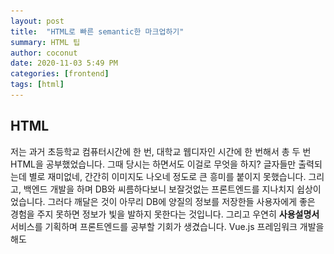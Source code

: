 ```yaml
---
layout: post
title:  "HTML로 빠른 semantic한 마크업하기"
summary: HTML 팁
author: coconut
date: 2020-11-03 5:49 PM
categories: [frontend]
tags: [html]
---
```


## HTML

저는 과거 초등학교 컴퓨터시간에 한 번, 대학교 웹디자인 시간에 한 번해서 총 두 번 HTML을 공부했었습니다. 그때 당시는 하면서도 이걸로 무엇을 하지? 글자들만 출력되는데 별로 재미없네, 간간히 이미지도 나오네 정도로 큰 흥미를 붙이지 못했습니다. 그리고, 백엔드 개발을 하며 DB와 씨름하다보니 보잘것없는 프론트엔드를 지나치지 쉽상이었습니다. 그러다 깨달은 것이 아무리 DB에 양질의 정보를 저장한들 사용자에게 좋은 경험을 주지 못하면 정보가 빛을 발하지 못한다는 것입니다. 그리고 우연히 **사용설명서** 서비스를 기획하며 프론트엔드를 공부할 기회가 생겼습니다. Vue.js 프레임워크 개발을 해도 <template>에 들어가는 마크업 <style>에 들어가는 CSS를 이해하지 못하면 프레임워크를 사용하는 의미가 없다고 생각했습니다. 서론이 길었습니다만 제가 다시 HTML을 세 번째 공부하게된 이유입니다.



> [HTML](https://developer.mozilla.org/ko/docs/Glossary/HTML) (Hypertext Markup Language,하이퍼텍스트 마크업 언어)는 프로그래밍 언어는 아니고, 우리가 보는 웹페이지가 어떻게 구조화되어 있는지 브라우저로 하여금 알 수 있도록 하는 마크업 언어입니다. 이는 개발자로 하여금 복잡하게도 간단하게도 프로그래밍 할 수 있습니다. HTML은 [elements](https://developer.mozilla.org/ko/docs/Glossary/Element)로 구성되어 있으며, 이들은 적절한 방법으로 나타내고 실행하기 위해 각 컨텐츠의 여러 부분들을 감싸고 마크업 합니다. [tags](https://developer.mozilla.org/ko/docs/Glossary/Tag) 는 웹 상의 다른 페이지로 이동하게 하는 하이퍼링크 내용들을 생성하거나, 단어를 강조하는 등의 역할을 합니다. 예를들어, 다음의 내용을 봅시다.
>
> [HTML이란?](https://developer.mozilla.org/ko/docs/Learn/HTML/Introduction_to_HTML/Getting_started)

HTML은 결론적으로 웹 브라우저 상에 정보를 구조적으로 표현하기 위해 태어난 문법입니다. 그리고 마크업한다는 것은 HTML로  마치 책의 목차, 개요, 본문을 쓰듯 구조를 잡고 CSS로 각 페이지를 배치하고, 디자인하는 행위를 말합니다.



## Semantic

> ## What are Semantic Elements?
>
> A semantic element clearly describes its meaning to both the browser and the developer.
>
> Examples of **non-semantic** elements: `<div>` and `<span>` - Tells nothing about its content.
>
> Examples of **semantic** elements: `<form>`, `<table>`, and `<article>` - Clearly defines its content.
>
> [semantic](https://www.w3schools.com/html/html5_semantic_elements.asp)

semantic하게 마크업한다는 것은 정보의 성격에 맞는 태그(elements)를 적절히 사용한다는 것입니다. 대표적인 태그는 <section>, <article>, <nav>, <aside>, <header>, <main>, <footer> 가 있습니다.



## 태그 성격에 따른 분류

| 태그                    | 성격             | 필수 속성(attribute)                            | 비고                                        |
| ----------------------- | ---------------- | ----------------------------------------------- | ------------------------------------------- |
| <h1>, <h2>, ... , <h6>  | 글의 제목        |                                                 |                                             |
| <p>                     | 글의 본문        |                                                 |                                             |
| <a>                     | 링크             | href                                            |                                             |
| <form>                  | 사용자 입력 틀   | action, method                                  | Vue.js 프레임워크에선 두 속성이 필요없음    |
| <input>                 | 사용자 실제 입력 | type(종류: text, email, password, file, tel 등) |                                             |
| <input type="radio">    | 사용자 단일 선택 | <label>, name, value                            | name으로 그룹짓고, value로 서버 데이터 전달 |
| <input type="checkbox"> | 사용자 복수 선택 | 위와 동일                                       | 위와 동일                                   |
| <select>                | 선택 메뉴        |                                                 | 자식요소는 반드시 <option>                  |
| <option>                | 선택지           |                                                 |                                             |
| <label>                 | 태그 이름 지정   | for(값은 대상 태그의 id)                        |                                             |
| <img>                   | 이미지           | src, alt                                        |                                             |
| <ul>                    | 순서없는 리스트  |                                                 | 자식요소는 반드시 <li>                      |
| <ol>                    | 순서있는 리스트  |                                                 | 위와 동일                                   |
| <li>                    | 리스트           |                                                 |                                             |
| <dl>                    | 용어 정의 리스트 |                                                 | <dt>, <dl> 을 묶어줌                        |
| <dt>                    | 정의 용어        |                                                 | 예) 직업                                    |
| <dd>                    | 정의 설명        |                                                 | 예) 개발자                                  |
| <div>, <span>           | 요소 그루핑      |                                                 | 의미 그룹화, CSS스타일링 목적               |

위와 같이 HTML태그들을 나열해보았습니다. 이들은 외우는것은 중요하지 않습니다. 중요한 것은 웹 화면을 구성할 때 얼마나 태그의 성격을 이용하여 문서를 구조화 하느냐 입니다. 위에서 언급한 semantic 태그와 결합하여 문서를 구조화하는 예를 보여드리겠습니다.

![](/assets/img/post/html1/1.png)

위와 같은 프로토타입을 아래와 같이 마크업하고 부트스트랩으로 스타일링 했습니다.

![](/assets/img/post/html1/2.png)

```html
<header>
    <nav >
        <h1 class="sr-only">우리집 사용설명서 메뉴바</h1>
        <ul class="navbar-nav mr-auto">
            <li class="nav-item">
                <a href="#" class="navbar-brand">
                    <img alt="우리집 사용설명서 로고" src="./assets/img/logo.png"
                        style="width:50px; background-color: #8fcafe"></a>
            </li>
            <li class="nav-item">
                <a class="nav-link" href="#">
                    개인모음
                </a>
            </li>
            <li class="nav-item">
                <a class="nav-link" href="#">
                    카테고리
                </a>
            </li>
        </ul>
        <ul class="navbar-nav justify-content-center">
            <li>
                <form class="form-inline" action="">
                    <input class="form-control mr-sm-2" type="text" placeholder="Search">
                </form>
            </li>
        </ul>
        <ul class="navbar-nav justify-content-right">
            <li class="nav-item">
                <button type="button" class="btn" style="background-color: #8fcafe">
                    <span class="sr-only">유저 정보</span>
                    <i class="fas fa-user"></i>
                    <!-- 드롭다운 -->
                </button>
            </li>
        </ul>
    </nav>
</header>
```



## 정리

오늘은 저희 팀이 기획안 "우리집 사용설명서"를 마크업해보고, HTML을 구조적으로 짜도록 해봤습니다. 다음엔 부트스트랩 말고 스타일링을 본격적으로 해보겠습니다.